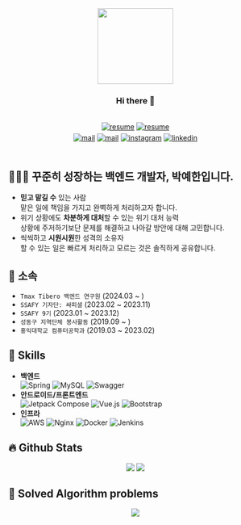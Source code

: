 <div id="header" align="center">
  <img src="https://user-images.githubusercontent.com/55950561/220385308-1bd6c09b-6995-4ae9-87d9-3ef843d82098.jpg" width=150px/>
</div>

### <div align="center">Hi there :wave:</div>  

<br/>

<div align="center">
<a href="https://pyh-dotcom.notion.site/84af9520a83948228897ca291cbf3bd8?pvs=4" target="_blank"><img src=https://img.shields.io/badge/포트폴리오-e9f0f7 alt=resume style="margin-bottom: 5px;"></a>
<a href="https://drive.google.com/file/d/1isMB7LmIxMyO_xHeOu2W5JmIWQ2WaZvG/view?usp=drive_link" target="_blank"><img src=https://img.shields.io/badge/C.V.-e9f0f7 alt=resume style="margin-bottom: 5px;"></a>
</div>  

<div align="center">
<a href="mailto:parkyehan2060@gmail.com" target="_blank"><img src=https://img.shields.io/badge/Gmail-d14836?style=for-the-badge&logo=Gmail&logoColor=white alt=mail style="margin-bottom: 5px;" /></a>
<a href="https://velog.io/@pyh-dotcom" target="_blank"><img src=https://img.shields.io/badge/Blog-20C997?style=for-the-badge&logo=Velog&logoColor=white alt=mail style="margin-bottom: 5px;" /></a>
<a href="https://instagram.com/ssafycial._.hani" target="_blank"><img src=https://img.shields.io/badge/instagram-%23000000.svg?&style=for-the-badge&logo=instagram&logoColor=white alt=instagram style="margin-bottom: 5px;" /></a>
<a href="https://linkedin.com/in/ye-han-park-2924241b7" target="_blank"><img src=https://img.shields.io/badge/linkedin-%231E77B5.svg?&style=for-the-badge&logo=linkedin&logoColor=white alt=linkedin style="margin-bottom: 5px;" /></a>
</div>

</br>

## 👩🏻‍💻 꾸준히 성장하는 백엔드 개발자, 박예한입니다.
- **믿고 맡길 수** 있는 사람 </br>
  맡은 일에 책임을 가지고 완벽하게 처리하고자 합니다.
- 위기 상황에도 **차분하게 대처**할 수 있는 위기 대처 능력 </br>
  상황에 주저하기보단 문제를 해결하고 나아갈 방안에 대해 고민합니다. 
- 씩씩하고 **시원시원**한 성격의 소유자 </br>
  할 수 있는 일은 빠르게 처리하고 모르는 것은 솔직하게 공유합니다.

## 👣 소속
- `Tmax Tibero 백엔드 연구원` (2024.03 ~ )
- `SSAFY 기자단: 싸피셜` (2023.02 ~ 2023.11)
- `SSAFY 9기` (2023.01 ~ 2023.12)
- `성동구 지역단체 봉사활동` (2019.09 ~ )
- `홍익대학교 컴퓨터공학과` (2019.03 ~ 2023.02)

## :muscle: Skills
- **백엔드** </br>
  ![Spring](https://img.shields.io/badge/spring-%236DB33F.svg?style=for-the-badge&logo=spring&logoColor=white)
  ![MySQL](https://img.shields.io/badge/mysql-%2300000f.svg?style=for-the-badge&logo=mysql&logoColor=white)
  ![Swagger](https://img.shields.io/badge/-Swagger-%23Clojure?style=for-the-badge&logo=swagger&logoColor=white)
- **안드로이드/프론트엔드** </br>
  ![Jetpack Compose](https://img.shields.io/badge/Jetpack%20Compose-4285F4.svg?&style=for-the-badge&logo=Jetpack%20Compose&logoColor=white)
  ![Vue.js](https://img.shields.io/badge/vue.js-%2335495e.svg?style=for-the-badge&logo=vuedotjs&logoColor=%234FC08D)
  ![Bootstrap](https://img.shields.io/badge/bootstrap-%238511FA.svg?style=for-the-badge&logo=bootstrap&logoColor=white)
- **인프라** </br>
  ![AWS](https://img.shields.io/badge/AWS-%23FF9900.svg?style=for-the-badge&logo=amazon-aws&logoColor=white)
  ![Nginx](https://img.shields.io/badge/nginx-%23009639.svg?style=for-the-badge&logo=nginx&logoColor=white)
  ![Docker](https://img.shields.io/badge/docker-%230db7ed.svg?style=for-the-badge&logo=docker&logoColor=white)
  ![Jenkins](https://img.shields.io/badge/jenkins-%232C5263.svg?style=for-the-badge&logo=jenkins&logoColor=white)
  
## 🔥 Github Stats  
<div align="center">
<img src="https://github-readme-stats.vercel.app/api?username=develop-hani&theme=default&hide_border=false&include_all_commits=true&count_private=true"/>
<img src="https://github-readme-stats.vercel.app/api/top-langs/?username=develop-hani&theme=default&hide_border=false&include_all_commits=true&count_private=true&layout=compact"/>
</div>

## 🚩 Solved Algorithm problems
<div align="center">
<img src="http://mazassumnida.wtf/api/v2/generate_badge?boj=pyh"/>
</div>

<!--
### 👨‍💻 About Me
I'm Yehan, a backend developer.
- 🔭 I’m currently enrolled at [SSAFY](https://www.ssafy.com/ksp/jsp/swp/swpMain.jsp).  
- 🌱 I’m currently learning Java and Spring Boot.
- 🔭 I’m currently working on ...
- 🌱 I’m currently learning ...
- 👯 I’m looking to collaborate on ...
- 🤔 I’m looking for help with ...
- 💬 Ask me about ...
- 📫 How to reach me: ...
- 😄 Pronouns: ...
- ⚡ Fun fact: ...
-->
